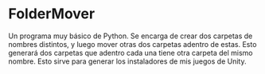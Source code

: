 # FolderMover
Un programa muy básico de Python. Se encarga de crear dos carpetas de nombres distintos, y luego mover otras dos carpetas adentro de estas. Esto generará dos carpetas que adentro cada una tiene otra carpeta del mismo nombre. Esto sirve para generar los instaladores de mis juegos de Unity.
